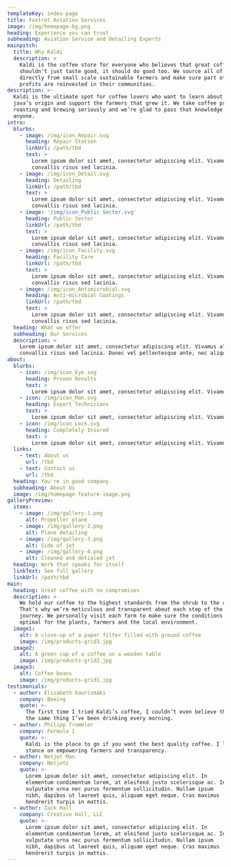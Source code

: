 ```yaml
---
templateKey: index-page
title: Foxtrot Aviation Services
image: /img/homepage-bg.png
heading: Experience you can trust
subheading: Aviation Service and Detailing Experts
mainpitch:
  title: Why Kaldi
  description: >
    Kaldi is the coffee store for everyone who believes that great coffee
    shouldn't just taste good, it should do good too. We source all of our beans
    directly from small scale sustainable farmers and make sure part of the
    profits are reinvested in their communities.
description: >-
  Kaldi is the ultimate spot for coffee lovers who want to learn about their
  java’s origin and support the farmers that grew it. We take coffee production,
  roasting and brewing seriously and we’re glad to pass that knowledge to
  anyone.
intro:
  blurbs:
    - image: /img/icon_Repair.svg
      heading: Repair Station
      linkUrl: /path/tbd
      text: >
        Lorem ipsum dolor sit amet, consectetur adipiscing elit. Vivamus aliquam
        convallis risus sed lacinia.
    - image: /img/icon_Detail.svg
      heading: Detailing
      linkUrl: /path/tbd
      text: >
        Lorem ipsum dolor sit amet, consectetur adipiscing elit. Vivamus aliquam
        convallis risus sed lacinia.
    - image: '/img/icon_Public Sector.svg'
      heading: Public Sector
      linkUrl: /path/tbd
      text: >
        Lorem ipsum dolor sit amet, consectetur adipiscing elit. Vivamus aliquam
        convallis risus sed lacinia.
    - image: /img/icon_Facility.svg
      heading: Facility Care
      linkUrl: /path/tbd
      text: >
        Lorem ipsum dolor sit amet, consectetur adipiscing elit. Vivamus aliquam
        convallis risus sed lacinia.
    - image: /img/icon_Antimicrobial.svg
      heading: Anti-microbial Coatings
      linkUrl: /path/tbd
      text: >
        Lorem ipsum dolor sit amet, consectetur adipiscing elit. Vivamus aliquam
        convallis risus sed lacinia.
  heading: What we offer
  subheading: Our Services
  description: >
    Lorem ipsum dolor sit amet, consectetur adipiscing elit. Vivamus aliquam
    convallis risus sed lacinia. Donec vel pellentesque ante, nec aliquet est...
about:
  blurbs:
    - icon: /img/icon_Eye.svg
      heading: Proven Results
      text: >
        Lorem ipsum dolor sit amet, consectetur adipiscing elit. Vivamus aliquam convallis risus sed lacinia.
    - icon: /img/icon_Man.svg
      heading: Expert Technicians
      text: >
        Lorem ipsum dolor sit amet, consectetur adipiscing elit. Vivamus aliquam convallis risus sed lacinia.
    - icon: /img/icon_Lock.svg
      heading: Completely Insured
      text: >
        Lorem ipsum dolor sit amet, consectetur adipiscing elit. Vivamus aliquam convallis risus sed lacinia.
  links:
    - text: About us
      url: /tbd
    - text: Contact us
      url: /tbd
  heading: You're in good company.
  subheading: About Us
  image: /img/homepage-feature-image.png
galleryPreview:
  items:
    - image: /img/gallery-1.png
      alt: Propeller plane
    - image: /img/gallery-2.png
      alt: Plane detailing
    - image: /img/gallery-3.png
      alt: Side of jet
    - image: /img/gallery-4.png
      alt: Cleaned and detialed jet
  heading: Work that speaks for itself
  linkText: See full gallery
  linkUrl: /path/tbd
main:
  heading: Great coffee with no compromises
  description: >
    We hold our coffee to the highest standards from the shrub to the cup.
    That’s why we’re meticulous and transparent about each step of the coffee’s
    journey. We personally visit each farm to make sure the conditions are
    optimal for the plants, farmers and the local environment.
  image1:
    alt: A close-up of a paper filter filled with ground coffee
    image: /img/products-grid3.jpg
  image2:
    alt: A green cup of a coffee on a wooden table
    image: /img/products-grid2.jpg
  image3:
    alt: Coffee beans
    image: /img/products-grid1.jpg
testimonials:
  - author: Elisabeth Kaurismäki
    company: Boeing
    quote: >-
      The first time I tried Kaldi’s coffee, I couldn’t even believe that was
      the same thing I’ve been drinking every morning.
  - author: Philipp Trommler
    company: Formula 1
    quote: >-
      Kaldi is the place to go if you want the best quality coffee. I love their
      stance on empowering farmers and transparency.
  - author: Netjet Man
    company: Netjets
    quote: >-
      Lorem ipsum dolor sit amet, consectetur adipiscing elit. In
      elementum condimentum lorem, at eleifend justo scelerisque ac. In
      vulputate urna nec purus fermentum sollicitudin. Nullam ipsum
      nibh, dapibus ut laoreet quis, aliquam eget neque. Cras maximus
      hendrerit turpis in mattis.
  - author: Zack Hall
    company: Creative Hall, LLC
    quote: >-
      Lorem ipsum dolor sit amet, consectetur adipiscing elit. In
      elementum condimentum lorem, at eleifend justo scelerisque ac. In
      vulputate urna nec purus fermentum sollicitudin. Nullam ipsum
      nibh, dapibus ut laoreet quis, aliquam eget neque. Cras maximus
      hendrerit turpis in mattis.
---
```

